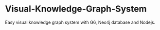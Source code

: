 # Visual-Knowledge-Graph-System
Easy visual knowledge graph system with G6, Neo4j database and Nodejs.
